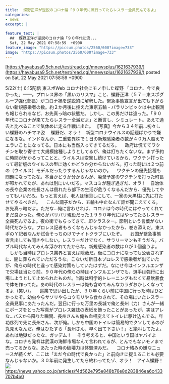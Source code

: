 ```yaml
---
title:  蝶野正洋が逆説のコロナ論「９０年代に流行ってたらレスラー全員死んでるよ」  
categories:
- news
excerpt: |
  
feature_text: |
  ##  蝶野正洋が逆説のコロナ論「９０年代に流...
  Sat, 22 May 2021 07:58:59  +0900
feature_image: "https://picsum.photos/2560/600?image=733"
image: "https://picsum.photos/2560/600?image=733"
---
```


[https://hayabusa9.5ch.net/test/read.cgi/mnewsplus/1621637939/](https://hayabusa9.5ch.net/test/read.cgi/mnewsplus/1621637939/)
posted on Sat, 22 May 2021 07:58:59  +0900

<!--more-->

5/22(土) 6:15配信 東スポWeb コロナ社会にモノ申した蝶野 「コロナ、今で良かった」——。プロレス界の「黒いカリスマ」こと、蝶野正洋（５７＝東スポグループ強化部長）がコロナ禍を逆説的に解釈した。緊急事態宣言が出ても下がらない新規感染者の数。約２か月後に控えた東京五輪・パラリンピックは中止観測も報じられるなど、お先真っ暗の状態だ。しかし、この男だけは違った。「９０年代にコロナが来てたらレスラー全滅だよ」と断言し、シミュレート。あえて過去と比べることで気休めに走る作戦に出た。 【写真】今から３４年前…初々しい蝶野のハチマキ姿 　蝶野だ、オラ！　新型コロナウイルスの話題ばかりで嫌になるな。インドなんか、二重変異株で１日の新規感染者の数が４０万人超えでエラいことになってる。日本にも当然入ってきてるだろ。 　政府は慌ててワクチンを取り寄せて大規模接種しようとしてるが、俺は打ちたくないな。まず予約に時間がかかるってことと、ウイルスは変異し続けているから、ワクチン打ったって最新版のウイルスの型に効くかどうか分からないだろ。打った時には２つ前の（ウイルス）モデルだったりするんじゃないのか。 　ワクチンの優先接種も問題になってたな。本当かどうか分からんが、廃棄予定のワクチンを打った町長が叩かれてたが、あれは別にいいだろ。マスコミが騒ぎ過ぎだ、オラ！　自治体の長や企業の社長さんは倒れたら部下の生活が危うくなるんだから、優先してやってもいいだろ。もっと言えば、老人は後回しにして、一家の大黒柱に先に打たせてやるべきだ。 　こんな調子だから、五輪も中止なんて話が聞こえてくる。お先真っ暗だよ。ただな…俺に言わせれば、コロナは今の時代にはやってくれてまだ良かった。俺らがバリバリ現役だった１９９０年代にはやってたらレスラー全員死んでるよ。夜の街でもらってきて、即クラスター。節制という言葉がない時代だからな。プロレス記者もろくなもんじゃなかったから、巻き添えだ。東スポのＹ記者なんか試合そっちのけでナイトクラブにいたぞ。 　お国が緊急事態宣言出しても聞きやしない。レスラーだけでなく、サラリーマンもそうだろ。バブル時代なんてみんな浮かれてたからな。新規感染者の数は０が１個違うよ。 　しかも当時はプロレス業界と言えば隠蔽だ。仮にコロナになっても公表されずに、闇に葬られていただろうな。こないだ新日本プロレスで感染者が出ていたが、俺らの時代と違って感染対策もしていたはずだ。なにせ今はインフルエンザで欠場は当たり前。９０年代の俺らの時はインフルエンザでも、選手は強行に出場しようとして止められたものだ。当時は科学的トレーニングもなくて暴飲暴食で体を作ってた。あの時代のレスラーは俺も含めてみんなカラダおかしくなってるよ（笑い）。 　巡業で思い出したが、３０年くらい前に中国に行った時はひどかったぞ。幼虫やらサソリやらコウモリやら食わされて、その場にいたレスラー全員見事にあたったんだ。翌日に行った万里の長城で俺と長州（力）さんが一緒にポーズをとった写真がプロレス雑誌の表紙を飾ったことがあったが、実はアレな…バスから降りた瞬間、長州さんも俺も血相変えてトイレに駆け込んでる。年功序列で先に長州さん、次が俺。しかも中国のトイレは簡易的でクソしてるのが丸見えなんだ。俺はひたすら「長州さん、早く出て下さい！」と絶叫してたよ。あれは地獄だったな、ガッデム！ 　そう考えると、中国という国はヤバイよな。コロナも発祥は武漢の海鮮市場なんて言われてるが、とんでもないモノまで売ってるからな。あたった時の破壊力は体験済みだ。 　コロナ絡みの嫌なニュースが続くが、ここは「まだ今の時代で良かった」と前向きに捉えることも必要なんじゃないか。３０年前に発生してたら終わってたゾ、オラ！　アイム蝶野！ ![](https://amd-pctr.c.yimg.jp/r/iwiz-amd/20210522-03193002-tospoweb-000-11-view.jpg) https://news.yahoo.co.jp/articles/f4d562e795e848b76e8d283846ea6c433707b4b0

